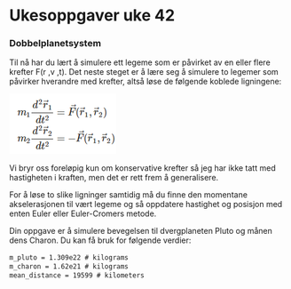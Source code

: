 # Ukesoppgaver uke 42

### Dobbelplanetsystem
Til nå har du lært å simulere ett legeme som er påvirket av en eller flere krefter F(r ,v ,t). Det neste steget er å lære seg å simulere to legemer som påvirker hverandre med krefter, altså løse de følgende koblede ligningene:

![ligninger](img/ligninger.png)

Vi bryr oss foreløpig kun om konservative krefter så jeg har ikke tatt med hastigheten i kraften, men det er rett frem å generalisere.

For å løse to slike ligninger samtidig må du finne den momentane akselerasjonen til vært legeme og så oppdatere hastighet og posisjon med enten Euler eller Euler-Cromers metode.

Din oppgave er å simulere bevegelsen til dvergplaneten Pluto og månen dens Charon. Du kan få bruk for følgende verdier:

```
m_pluto = 1.309e22 # kilograms
m_charon = 1.62e21 # kilograms
mean_distance = 19599 # kilometers
```